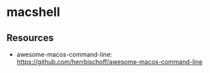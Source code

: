 # macshell

## Resources

* awesome-macos-command-line: <https://github.com/herrbischoff/awesome-macos-command-line>
